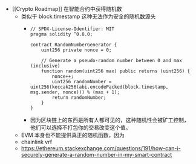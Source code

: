 - [[Crypto Roadmap]] 在智能合约中获得随机数
	- 类似于 block.timestamp 这种无法作为安全的随机数源头
		- ```solidity
		  // SPDX-License-Identifier: MIT
		  pragma solidity ^0.8.0;
		  
		  contract RandomNumberGenerator {
		      uint256 private nonce = 0;
		  
		      // Generate a pseudo-random number between 0 and max (inclusive)
		      function random(uint256 max) public returns (uint256) {
		          nonce++;
		          uint256 randomNumber = uint256(keccak256(abi.encodePacked(block.timestamp, msg.sender, nonce))) % (max + 1);
		          return randomNumber;
		      }
		  }
		  ```
		- 因为区块链上的东西是所有人都可见的，这种随机性会被矿工控制，他们可以选择不打包你的交易改变这个值。
	- EVM 本身也不能提供真正的随机函数，因为
	- chainlink vrf
	- https://ethereum.stackexchange.com/questions/191/how-can-i-securely-generate-a-random-number-in-my-smart-contract